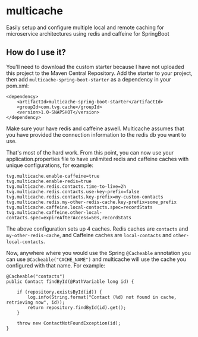 # multicache
Easily setup and configure multiple local and remote caching for microservice architectures using redis and caffeine for SpringBoot

## How do I use it?

You'll need to download the custom starter because I have not uploaded this project to the Maven Central Repository. Add the starter to your project, then add `multicache-spring-boot-starter` as a dependency in your pom.xml:
```
<dependency>
    <artifactId>multicache-spring-boot-starter</artifactId>
    <groupId>com.tvg.cache</groupId>
    <version>1.0-SNAPSHOT</version>
</dependency>
```

Make sure your have redis and caffeine aswell. Multicache assumes that you have provided the connection information to the redis db you want to use.

That's most of the hard work. From this point, you can now use your application.properties file to have unlimited redis and caffeine caches with unique configurations, for example:
```
tvg.multicache.enable-caffeine=true
tvg.multicache.enable-redis=true
tvg.multicache.redis.contacts.time-to-live=2h
tvg.multicache.redis.contacts.use-key-prefix=false
tvg.multicache.redis.contacts.key-prefix=my-custom-contacts
tvg.multicache.redis.my-other-redis-cache.key-prefix=some_prefix
tvg.multicache.caffeine.local-contacts.spec=recordStats
tvg.multicache.caffeine.other-local-contacts.spec=expireAfterAccess=50s,recordStats
```

The above configuration sets up 4 caches. Redis caches are `contacts` and `my-other-redis-cache`, and Caffeine caches are `local-contacts` and `other-local-contacts`.

Now, anywhere where you would use the Spring `@Cacheable` annotation you can use `@Cacheable("CACHE_NAME")` and multicache will use the cache you configured with that name. For example: 
```
@Cacheable("contacts")
public Contact findById(@PathVariable long id) {

    if (repository.existsById(id)) {
        log.info(String.format("Contact (%d) not found in cache, retrieving now", id));
        return repository.findById(id).get();
    }

    throw new ContactNotFoundException(id);
}
```
